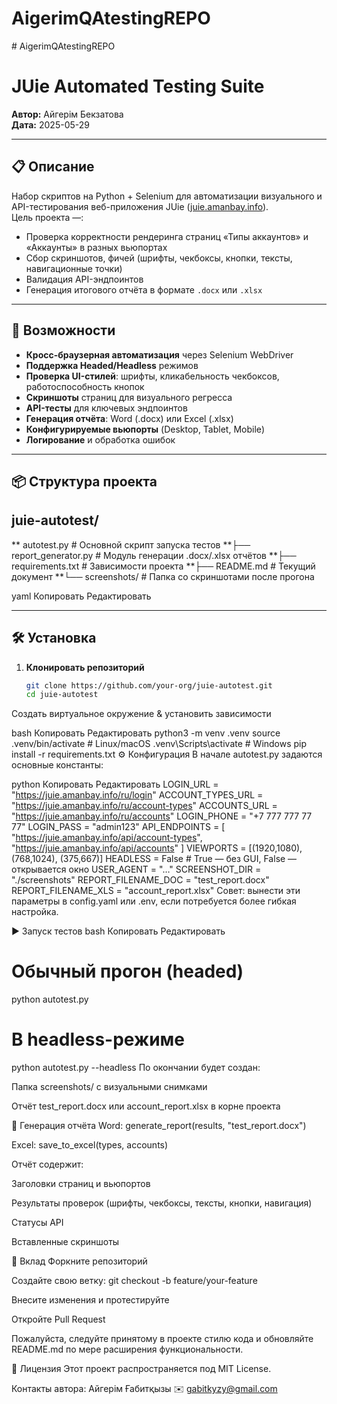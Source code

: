 # AigerimQAtestingREPO


﻿# AigerimQAtestingREPO

# JUie Automated Testing Suite

**Автор:** Айгерім Бекзатова  
**Дата:** 2025-05-29

---

## 📋 Описание

Набор скриптов на Python + Selenium для автоматизации визуального и API-тестирования веб-приложения JUie ([juie.amanbay.info](https://juie.amanbay.info)).  
Цель проекта —:

- Проверка корректности рендеринга страниц «Типы аккаунтов» и «Аккаунты» в разных вьюпортах  
- Сбор скриншотов, фичей (шрифты, чекбоксы, кнопки, тексты, навигационные точки)  
- Валидация API-эндпоинтов  
- Генерация итогового отчёта в формате `.docx` или `.xlsx`

---

## 🚀 Возможности

- **Кросс-браузерная автоматизация** через Selenium WebDriver  
- **Поддержка Headed/Headless** режимов  
- **Проверка UI-стилей**: шрифты, кликабельность чекбоксов, работоспособность кнопок  
- **Скриншоты** страниц для визуального регресса  
- **API-тесты** для ключевых эндпоинтов  
- **Генерация отчёта**: Word (.docx) или Excel (.xlsx)  
- **Конфигурируемые вьюпорты** (Desktop, Tablet, Mobile)  
- **Логирование** и обработка ошибок

---

## 📦 Структура проекта

## juie-autotest/
** autotest.py # Основной скрипт запуска тестов
**├── report_generator.py # Модуль генерации .docx/.xlsx отчётов
**├── requirements.txt # Зависимости проекта
**├── README.md # Текущий документ
**└── screenshots/ # Папка со скриншотами после прогона

yaml
Копировать
Редактировать

---

## 🛠️ Установка

1. **Клонировать репозиторий**  
   ```bash
   git clone https://github.com/your-org/juie-autotest.git
   cd juie-autotest
Создать виртуальное окружение & установить зависимости

bash
Копировать
Редактировать
python3 -m venv .venv
source .venv/bin/activate      # Linux/macOS
.venv\Scripts\activate         # Windows
pip install -r requirements.txt
⚙️ Конфигурация
В начале autotest.py задаются основные константы:

python
Копировать
Редактировать
LOGIN_URL           = "https://juie.amanbay.info/ru/login"
ACCOUNT_TYPES_URL   = "https://juie.amanbay.info/ru/account-types"
ACCOUNTS_URL        = "https://juie.amanbay.info/ru/accounts"
LOGIN_PHONE         = "+7 777 777 77 77"
LOGIN_PASS          = "admin123"
API_ENDPOINTS       = [
    "https://juie.amanbay.info/api/account-types",
    "https://juie.amanbay.info/api/accounts"
]
VIEWPORTS           = [(1920,1080), (768,1024), (375,667)]
HEADLESS            = False      # True — без GUI, False — открывается окно
USER_AGENT          = "…"
SCREENSHOT_DIR      = "./screenshots"
REPORT_FILENAME_DOC = "test_report.docx"
REPORT_FILENAME_XLS = "account_report.xlsx"
Совет: вынести эти параметры в config.yaml или .env, если потребуется более гибкая настройка.

▶️ Запуск тестов
bash
Копировать
Редактировать
# Обычный прогон (headed)
python autotest.py

# В headless-режиме
python autotest.py --headless
По окончании будет создан:

Папка screenshots/ с визуальными снимками

Отчёт test_report.docx или account_report.xlsx в корне проекта

📄 Генерация отчёта
Word: generate_report(results, "test_report.docx")

Excel: save_to_excel(types, accounts)

Отчёт содержит:

Заголовки страниц и вьюпортов

Результаты проверок (шрифты, чекбоксы, тексты, кнопки, навигация)

Статусы API

Вставленные скриншоты

🤝 Вклад
Форкните репозиторий

Создайте свою ветку: git checkout -b feature/your-feature

Внесите изменения и протестируйте

Откройте Pull Request

Пожалуйста, следуйте принятому в проекте стилю кода и обновляйте README.md по мере расширения функциональности.

📜 Лицензия
Этот проект распространяется под MIT License.

Контакты автора:
Айгерім Ғабитқызы
✉️ gabitkyzy@gmail.com
